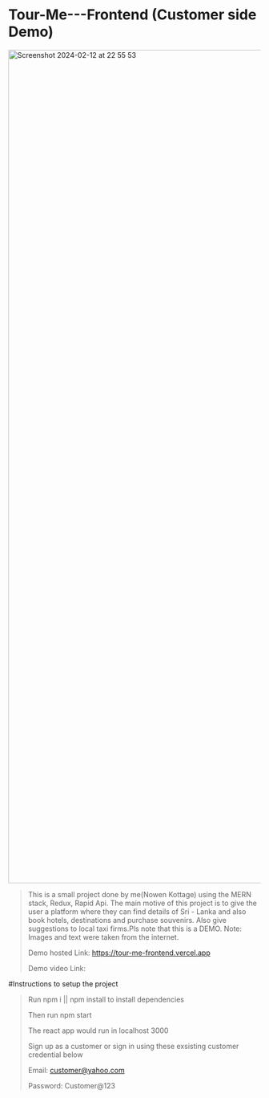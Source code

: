# Tour-Me---Frontend (Customer side Demo)

<img width="1660" alt="Screenshot 2024-02-12 at 22 55 53" src="https://github.com/KOTTAGENVH/Tour-Me---Frontend-Customer/assets/87430226/9aa8bc0d-bf2b-496b-a16f-8c1c2c54de6c">

>

>This is a small project done by me(Nowen Kottage) using the MERN stack, Redux, Rapid Api. The main motive of this project is to give the user a platform where they can find details of Sri - Lanka and also book hotels, destinations and purchase souvenirs. Also give suggestions to local taxi firms.Pls note that this is a DEMO. Note: Images and text were taken from the internet.
>>
>Demo hosted Link: https://tour-me-frontend.vercel.app
>>
>Demo video Link:
>>
#Instructions to setup the project
>
>Run npm i || npm install to install dependencies
>
>Then run npm start
>
>The react app would run in localhost 3000
>
>Sign up as a customer or sign in using these exsisting customer credential below
>
>Email: customer@yahoo.com
>
>Password: Customer@123
>
